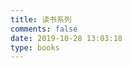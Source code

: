 ```yaml
---
title: 读书系列
comments: false
date: 2019-10-28 13:03:18
type: books
---
```

<style>
.post-body a {
  color: #222;
  border-bottom: none;
  border-bottom: 0px;

  &:hover {
    color: #fc6423;
    text-decoration: none;
    border-bottom: 0px;
  }
}
<style>

